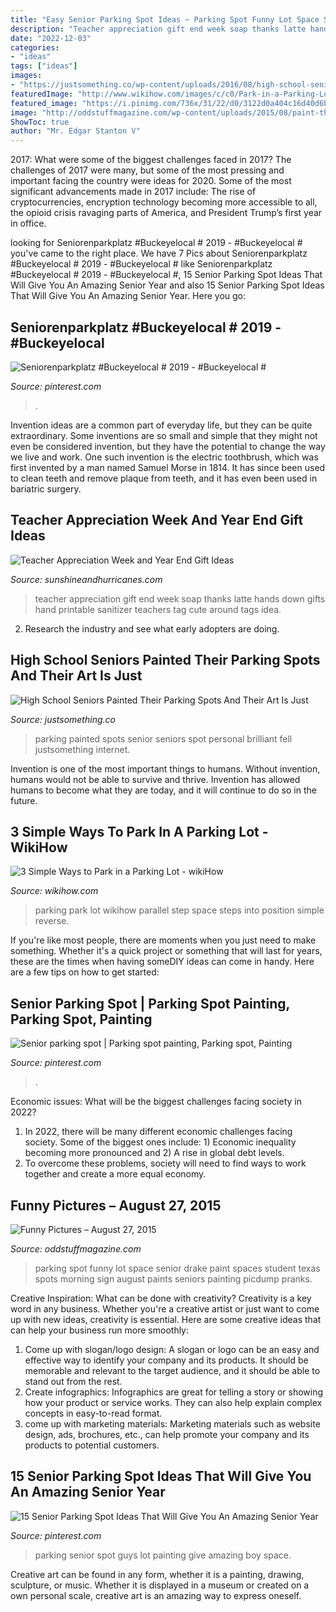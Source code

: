 ```yaml
---
title: "Easy Senior Parking Spot Ideas ~ Parking Spot Funny Lot Space Senior Drake Paint Spaces Student Texas Spots Morning Sign August Paints Seniors Painting Picdump Pranks"
description: "Teacher appreciation gift end week soap thanks latte hands down gifts hand printable sanitizer teachers tag cute around tags idea"
date: "2022-12-03"
categories:
- "ideas"
tags: ["ideas"]
images:
- "https://justsomething.co/wp-content/uploads/2016/08/high-school-seniors-painted-their-parking-spots-and-the-internet-fell-in-love-with-their-art.jpg"
featuredImage: "http://www.wikihow.com/images/c/c0/Park-in-a-Parking-Lot-Step-13-Version-2.jpg"
featured_image: "https://i.pinimg.com/736x/31/22/d0/3122d0a404c16d40d6bb7c9f4997120e.jpg"
image: "http://oddstuffmagazine.com/wp-content/uploads/2015/08/paint-their-parking-spot.jpg"
ShowToc: true
author: "Mr. Edgar Stanton V"
---
```



2017: What were some of the biggest challenges faced in 2017?
The challenges of 2017 were many, but some of the most pressing and important facing the country were ideas for 2020. Some of the most significant advancements made in 2017 include: The rise of cryptocurrencies, encryption technology becoming more accessible to all, the opioid crisis ravaging parts of America, and President Trump’s first year in office.

	

		
looking for Seniorenparkplatz #Buckeyelocal # 2019 - #Buckeyelocal # you've came to the right place. We have 7 Pics about Seniorenparkplatz #Buckeyelocal # 2019 - #Buckeyelocal # like Seniorenparkplatz #Buckeyelocal # 2019 - #Buckeyelocal #, 15 Senior Parking Spot Ideas That Will Give You An Amazing Senior Year and also 15 Senior Parking Spot Ideas That Will Give You An Amazing Senior Year. Here you go:
		
    
## Seniorenparkplatz #Buckeyelocal # 2019 - #Buckeyelocal #

<img loading=lazy src="https://i.pinimg.com/736x/09/fb/36/09fb3680d5dc97fae2746e6b36ce18b6.jpg" onerror="this.onerror=null;this.src='https://tse2.mm.bing.net/th?id=OIP.WlBbFF1JYJyfIjUY6LtOeAHaJ3&amp;pid=15.1';" alt="Seniorenparkplatz #Buckeyelocal # 2019 - #Buckeyelocal #">

_Source: pinterest.com_

>. 

	

Invention ideas are a common part of everyday life, but they can be quite extraordinary. Some inventions are so small and simple that they might not even be considered invention, but they have the potential to change the way we live and work. One such invention is the electric toothbrush, which was first invented by a man named Samuel Morse in 1814. It has since been used to clean teeth and remove plaque from teeth, and it has even been used in bariatric surgery.

    
## Teacher Appreciation Week And Year End Gift Ideas

<img loading=lazy src="http://www.sunshineandhurricanes.com/wp-content/uploads/2014/04/soap.png" onerror="this.onerror=null;this.src='https://tse1.mm.bing.net/th?id=OIP.AhhPnazi_fe0doia6LACKwHaLH&amp;pid=15.1';" alt="Teacher Appreciation Week and Year End Gift Ideas">

_Source: sunshineandhurricanes.com_

>teacher appreciation gift end week soap thanks latte hands down gifts hand printable sanitizer teachers tag cute around tags idea. 

	

2. Research the industry and see what early adopters are doing.

    
## High School Seniors Painted Their Parking Spots And Their Art Is Just

<img loading=lazy src="https://justsomething.co/wp-content/uploads/2016/08/high-school-seniors-painted-their-parking-spots-and-the-internet-fell-in-love-with-their-art.jpg" onerror="this.onerror=null;this.src='https://tse2.mm.bing.net/th?id=OIP.TVUpfyUFuN6_mdDRtBK6jQHaD4&amp;pid=15.1';" alt="High School Seniors Painted Their Parking Spots And Their Art Is Just">

_Source: justsomething.co_

>parking painted spots senior seniors spot personal brilliant fell justsomething internet. 

	

Invention is one of the most important things to humans. Without invention, humans would not be able to survive and thrive. Invention has allowed humans to become what they are today, and it will continue to do so in the future.

    
## 3 Simple Ways To Park In A Parking Lot - WikiHow

<img loading=lazy src="http://www.wikihow.com/images/c/c0/Park-in-a-Parking-Lot-Step-13-Version-2.jpg" onerror="this.onerror=null;this.src='https://tse4.mm.bing.net/th?id=OIP.v1emA4_9c97OlkPjb8SZjgHaEK&amp;pid=15.1';" alt="3 Simple Ways to Park in a Parking Lot - wikiHow">

_Source: wikihow.com_

>parking park lot wikihow parallel step space steps into position simple reverse. 

	

If you're like most people, there are moments when you just need to make something. Whether it's a quick project or something that will last for years, these are the times when having someDIY ideas can come in handy. Here are a few tips on how to get started:

    
## Senior Parking Spot | Parking Spot Painting, Parking Spot, Painting

<img loading=lazy src="https://i.pinimg.com/originals/6d/b6/f5/6db6f5d00efb75cafbedc2568ff72393.jpg" onerror="this.onerror=null;this.src='https://tse2.mm.bing.net/th?id=OIP.rUyvxeiDT0K3SdRmvgjHEQHaJ4&amp;pid=15.1';" alt="Senior parking spot | Parking spot painting, Parking spot, Painting">

_Source: pinterest.com_

>. 

	

Economic issues: What will be the biggest challenges facing society in 2022?
1. In 2022, there will be many different economic challenges facing society. Some of the biggest ones include: 1) Economic inequality becoming more pronounced and 2) A rise in global debt levels.
2. To overcome these problems, society will need to find ways to work together and create a more equal economy.

    
## Funny Pictures – August 27, 2015

<img loading=lazy src="http://oddstuffmagazine.com/wp-content/uploads/2015/08/paint-their-parking-spot.jpg" onerror="this.onerror=null;this.src='https://tse4.mm.bing.net/th?id=OIP.VMv62qgOfYuzZ_TW-IzOFAHaJ3&amp;pid=15.1';" alt="Funny Pictures – August 27, 2015">

_Source: oddstuffmagazine.com_

>parking spot funny lot space senior drake paint spaces student texas spots morning sign august paints seniors painting picdump pranks. 

	

Creative Inspiration: What can be done with creativity?
Creativity is a key word in any business. Whether you're a creative artist or just want to come up with new ideas, creativity is essential. Here are some creative ideas that can help your business run more smoothly: 
1. Come up with slogan/logo design: A slogan or logo can be an easy and effective way to identify your company and its products. It should be memorable and relevant to the target audience, and it should be able to stand out from the rest. 
2. Create infographics: Infographics are great for telling a story or showing how your product or service works. They can also help explain complex concepts in easy-to-read format. 
3. come up with marketing materials: Marketing materials such as website design, ads, brochures, etc., can help promote your company and its products to potential customers.

    
## 15 Senior Parking Spot Ideas That Will Give You An Amazing Senior Year

<img loading=lazy src="https://i.pinimg.com/736x/31/22/d0/3122d0a404c16d40d6bb7c9f4997120e.jpg" onerror="this.onerror=null;this.src='https://tse2.mm.bing.net/th?id=OIP.vs2HgvtCwImMUWLl4-nx5QHaJ3&amp;pid=15.1';" alt="15 Senior Parking Spot Ideas That Will Give You An Amazing Senior Year">

_Source: pinterest.com_

>parking senior spot guys lot painting give amazing boy space. 

	

Creative art can be found in any form, whether it is a painting, drawing, sculpture, or music. Whether it is displayed in a museum or created on a own personal scale, creative art is an amazing way to express oneself.

